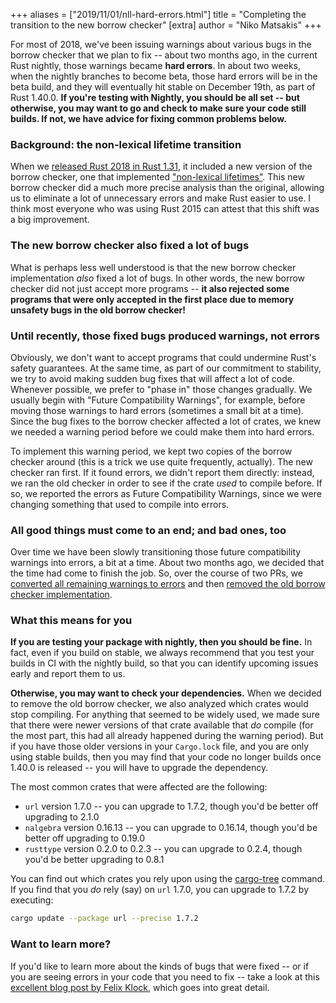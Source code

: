 +++
aliases = ["2019/11/01/nll-hard-errors.html"]
title = "Completing the transition to the new borrow checker"
[extra]
author = "Niko Matsakis"
+++

For most of 2018, we've been issuing warnings about various bugs in the
borrow checker that we plan to fix -- about two months ago, in the
current Rust nightly, those warnings became **hard errors**. In about
two weeks, when the nightly branches to become beta, those hard errors
will be in the beta build, and they will eventually hit stable on
December 19th, as part of Rust 1.40.0. **If you're testing with
Nightly, you should be all set -- but otherwise, you may want to go
and check to make sure your code still builds. If not, we have advice
for fixing common problems below.**

### Background: the non-lexical lifetime transition

When we [released Rust 2018 in Rust 1.31][2018], it included a new
version of the borrow checker, one that implemented ["non-lexical
lifetimes"][nll]. This new borrow checker did a much more precise
analysis than the original, allowing us to eliminate a lot of
unnecessary errors and make Rust easier to use. I think most everyone
who was using Rust 2015 can attest that this shift was a big
improvement.

### The new borrow checker also fixed a lot of bugs

What is perhaps less well understood is that the new borrow checker
implementation *also* fixed a lot of bugs. In other words, the new
borrow checker did not just accept more programs -- **it also rejected
some programs that were only accepted in the first place due to memory
unsafety bugs in the old borrow checker!**

[2018]: https://blog.rust-lang.org/2018/12/06/Rust-1.31-and-rust-2018.html
[nll]: https://blog.rust-lang.org/2018/12/06/Rust-1.31-and-rust-2018.html#non-lexical-lifetimes
[MIR]: https://blog.rust-lang.org/2016/04/19/MIR.html

### Until recently, those fixed bugs produced warnings, not errors

Obviously, we don't want to accept programs that could undermine
Rust's safety guarantees. At the same time, as part of our commitment
to stability, we try to avoid making sudden bug fixes that will affect
a lot of code. Whenever possible, we prefer to "phase in" those
changes gradually. We usually begin with "Future Compatibility
Warnings", for example, before moving those warnings to hard errors
(sometimes a small bit at a time). Since the bug fixes to the borrow
checker affected a lot of crates, we knew we needed a warning period
before we could make them into hard errors.

To implement this warning period, we kept two copies of the borrow
checker around (this is a trick we use quite frequently, actually).
The new checker ran first. If it found errors, we didn't report them
directly: instead, we ran the old checker in order to see if the crate
*used* to compile before. If so, we reported the errors as Future
Compatibility Warnings, since we were changing something that used to
compile into errors.

### All good things must come to an end; and bad ones, too

Over time we have been slowly transitioning those future compatibility
warnings into errors, a bit at a time. About two months ago, we
decided that the time had come to finish the job. So, over the course
of two PRs, we [converted all remaining warnings to errors][a] and
then [removed the old borrow checker implementation][b].

[a]: https://github.com/rust-lang/rust/pull/63565
[b]: https://github.com/rust-lang/rust/pull/64790

### What this means for you

**If you are testing your package with nightly, then you should be
fine.** In fact, even if you build on stable, we always recommend that
you test your builds in CI with the nightly build, so that you can
identify upcoming issues early and report them to us.

**Otherwise, you may want to check your dependencies.** When we
decided to remove the old borrow checker, we also analyzed which
crates would stop compiling. For anything that seemed to be widely
used, we made sure that there were newer versions of that crate
available that *do* compile (for the most part, this had all already
happened during the warning period). But if you have those older
versions in your `Cargo.lock` file, and you are only using stable
builds, then you may find that your code no longer builds once 1.40.0
is released -- you will have to upgrade the dependency.

The most common crates that were affected are the following:

* `url` version 1.7.0 -- you can upgrade to 1.7.2, though you'd be better off upgrading to 2.1.0
* `nalgebra` version 0.16.13 -- you can upgrade to 0.16.14, though you'd be better off upgrading to 0.19.0
* `rusttype` version 0.2.0 to 0.2.3 -- you can upgrade to 0.2.4, though you'd be better upgrading to 0.8.1

You can find out which crates you rely upon using the [cargo-tree] command. If you find
that you *do* rely (say) on `url` 1.7.0, you can upgrade to 1.7.2 by executing:

```bash
cargo update --package url --precise 1.7.2
```

[cargo-tree]: https://crates.io/crates/cargo-tree

### Want to learn more?

If you'd like to learn more about the kinds of bugs that were fixed --
or if you are seeing errors in your code that you need to fix -- take
a look at this [excellent blog post by Felix Klock][nllpost], which
goes into great detail.

[nllpost]: http://blog.pnkfx.org/blog/2019/06/26/breaking-news-non-lexical-lifetimes-arrives-for-everyone/

